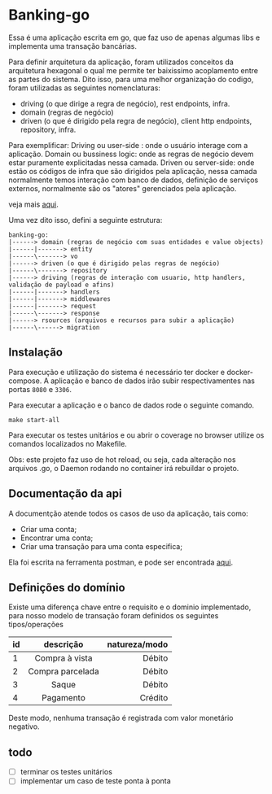 # Banking-go

Essa é uma aplicação escrita em go, que faz uso de apenas algumas libs e implementa uma transação bancárias.

Para definir arquitetura da aplicação, foram utilizados conceitos da arquitetura hexagonal o qual me permite ter baixissimo acoplamento entre as partes do sistema.
Dito isso, para uma melhor organização do codigo, foram utilizadas as seguintes nomenclaturas: 
   - driving (o que dirige a regra de negócio), rest endpoints, infra.
   - domain (regras de negócio)
   - driven (o que é dirigido pela regra de negócio), client http endpoints, repository, infra.

Para exemplificar:
 Driving ou user-side : onde o usuário interage com a aplicação. 
 Domain ou bussiness logic: onde as regras de negócio devem estar puramente explicitadas nessa camada.
 Driven ou server-side: onde estão os códigos de infra que são dirigidos pela aplicação, nessa camada normalmente temos interação com banco de dados, definição de serviços externos, normalmente são os "atores" gerenciados pela aplicação.
 
 veja mais [aqui](https://blog.octo.com/en/hexagonal-architecture-three-principles-and-an-implementation-example/).
 
Uma vez dito isso, defini a seguinte estrutura:

```shell
banking-go:
|------> domain (regras de negócio com suas entidades e value objects)
|------|-------> entity 
|------\-------> vo
|------> driven (o que é dirigido pelas regras de negócio)
|------\-------> repository 
|------> driving (regras de interação com usuario, http handlers, validação de payload e afins)
|------|-------> handlers
|------|-------> middlewares
|------|-------> request
|------\-------> response
|------> rsources (arquivos e recursos para subir a aplicação)
|------\------> migration
```

## Instalação

Para execução e utilização do sistema é necessário ter docker e docker-compose.
A aplicação e banco de dados irão subir respectivamentes nas portas `8080` e `3306`.

Para executar a aplicação e o banco de dados rode o seguinte comando.

```shell script
make start-all
```

Para  executar os testes unitários e ou abrir o coverage no browser utilize os comandos localizados no Makefile.

Obs: este projeto faz uso de hot reload, ou seja, cada alteração nos arquivos .go, o Daemon rodando no container irá rebuildar o projeto.

## Documentação da api

A documentção atende todos os casos de uso da aplicação, tais como:
 - Criar uma conta;
 - Encontrar uma conta;
 - Criar uma transação para uma conta especifica;
 
Ela foi escrita na ferramenta postman, e pode ser encontrada [aqui](https://documenter.getpostman.com/view/359751/TVRj793K#b7524462-3340-4932-89c1-ef9c4b6d486e).

## Definições do domínio

Existe uma diferença chave entre o requisito e o dominio implementado, para nosso modelo de transação foram definidos os seguintes tipos/operações

| id | descrição       | natureza/modo  |
| ---|:---------------:| -------:|
| 1  | Compra à vista  | Débito  |
| 2  | Compra parcelada| Débito |
| 3  | Saque           | Débito |
| 4  | Pagamento       | Crédito |

Deste modo, nenhuma transação é registrada com valor monetário negativo.  

## todo

- [ ] terminar os testes unitários 
- [ ] implementar um caso de teste ponta à ponta
